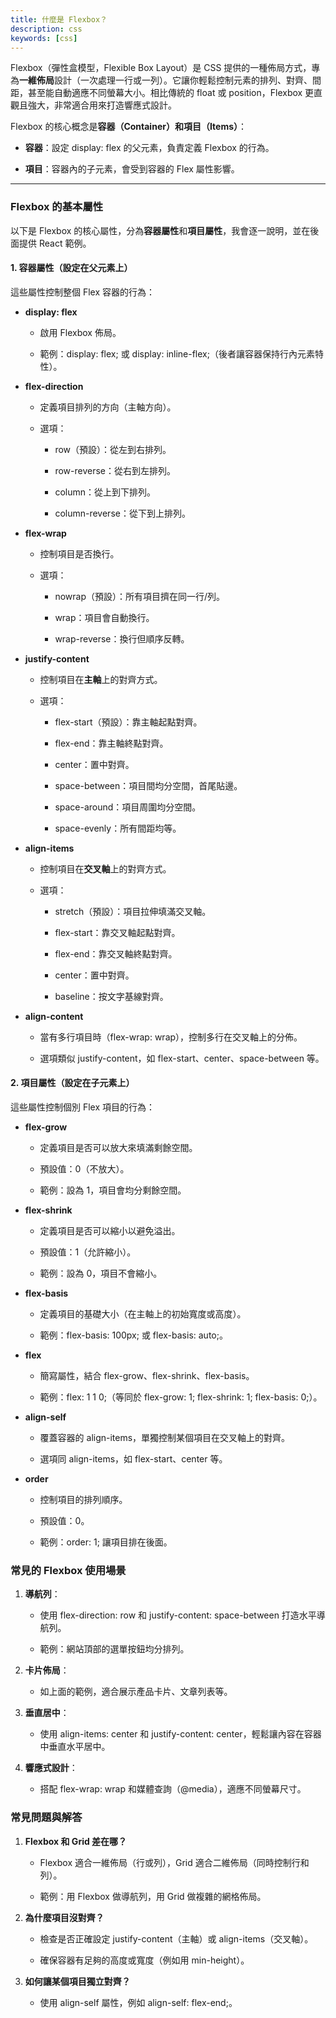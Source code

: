 ```yaml
---
title: 什麼是 Flexbox？
description: css
keywords: [css]
---
```

Flexbox（彈性盒模型，Flexible Box Layout）是 CSS 提供的一種佈局方式，專為**一維佈局**設計（一次處理一行或一列）。它讓你輕鬆控制元素的排列、對齊、間距，甚至能自動適應不同螢幕大小。相比傳統的 float 或 position，Flexbox 更直觀且強大，非常適合用來打造響應式設計。

Flexbox 的核心概念是**容器（Container）和項目（Items）**：

- **容器**：設定 display: flex 的父元素，負責定義 Flexbox 的行為。

- **項目**：容器內的子元素，會受到容器的 Flex 屬性影響。

---

### **Flexbox 的基本屬性**

以下是 Flexbox 的核心屬性，分為**容器屬性**和**項目屬性**，我會逐一說明，並在後面提供 React 範例。

#### **1\. 容器屬性（設定在父元素上）**

這些屬性控制整個 Flex 容器的行為：

- **display: flex**

   - 啟用 Flexbox 佈局。

   - 範例：display: flex; 或 display: inline-flex;（後者讓容器保持行內元素特性）。

- **flex-direction**

   - 定義項目排列的方向（主軸方向）。

   - 選項：

      - row（預設）：從左到右排列。

      - row-reverse：從右到左排列。

      - column：從上到下排列。

      - column-reverse：從下到上排列。

- **flex-wrap**

   - 控制項目是否換行。

   - 選項：

      - nowrap（預設）：所有項目擠在同一行/列。

      - wrap：項目會自動換行。

      - wrap-reverse：換行但順序反轉。

- **justify-content**

   - 控制項目在**主軸**上的對齊方式。

   - 選項：

      - flex-start（預設）：靠主軸起點對齊。

      - flex-end：靠主軸終點對齊。

      - center：置中對齊。

      - space-between：項目間均分空間，首尾貼邊。

      - space-around：項目周圍均分空間。

      - space-evenly：所有間距均等。

- **align-items**

   - 控制項目在**交叉軸**上的對齊方式。

   - 選項：

      - stretch（預設）：項目拉伸填滿交叉軸。

      - flex-start：靠交叉軸起點對齊。

      - flex-end：靠交叉軸終點對齊。

      - center：置中對齊。

      - baseline：按文字基線對齊。

- **align-content**

   - 當有多行項目時（flex-wrap: wrap），控制多行在交叉軸上的分佈。

   - 選項類似 justify-content，如 flex-start、center、space-between 等。

#### **2\. 項目屬性（設定在子元素上）**

這些屬性控制個別 Flex 項目的行為：

- **flex-grow**

   - 定義項目是否可以放大來填滿剩餘空間。

   - 預設值：0（不放大）。

   - 範例：設為 1，項目會均分剩餘空間。

- **flex-shrink**

   - 定義項目是否可以縮小以避免溢出。

   - 預設值：1（允許縮小）。

   - 範例：設為 0，項目不會縮小。

- **flex-basis**

   - 定義項目的基礎大小（在主軸上的初始寬度或高度）。

   - 範例：flex-basis: 100px; 或 flex-basis: auto;。

- **flex**

   - 簡寫屬性，結合 flex-grow、flex-shrink、flex-basis。

   - 範例：flex: 1 1 0;（等同於 flex-grow: 1; flex-shrink: 1; flex-basis: 0;）。

- **align-self**

   - 覆蓋容器的 align-items，單獨控制某個項目在交叉軸上的對齊。

   - 選項同 align-items，如 flex-start、center 等。

- **order**

   - 控制項目的排列順序。

   - 預設值：0。

   - 範例：order: 1; 讓項目排在後面。

### **常見的 Flexbox 使用場景**

1. **導航列**：

   - 使用 flex-direction: row 和 justify-content: space-between 打造水平導航列。

   - 範例：網站頂部的選單按鈕均分排列。

2. **卡片佈局**：

   - 如上面的範例，適合展示產品卡片、文章列表等。

3. **垂直居中**：

   - 使用 align-items: center 和 justify-content: center，輕鬆讓內容在容器中垂直水平居中。

4. **響應式設計**：

   - 搭配 flex-wrap: wrap 和媒體查詢（@media），適應不同螢幕尺寸。

### **常見問題與解答**

1. **Flexbox 和 Grid 差在哪？**

   - Flexbox 適合一維佈局（行或列），Grid 適合二維佈局（同時控制行和列）。

   - 範例：用 Flexbox 做導航列，用 Grid 做複雜的網格佈局。

2. **為什麼項目沒對齊？**

   - 檢查是否正確設定 justify-content（主軸）或 align-items（交叉軸）。

   - 確保容器有足夠的高度或寬度（例如用 min-height）。

3. **如何讓某個項目獨立對齊？**

   - 使用 align-self 屬性，例如 align-self: flex-end;。